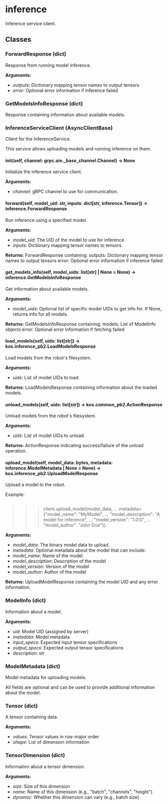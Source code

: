 # inference

Inference service client.

## Classes

### ForwardResponse (dict)

Response from running model inference.

**Arguments:**
- *outputs*: Dictionary mapping tensor names to output tensors
- *error*: Optional error information if inference failed

### GetModelsInfoResponse (dict)

Response containing information about available models.

### InferenceServiceClient (AsyncClientBase)

Client for the InferenceService.

This service allows uploading models and running inference on them.

#### __init__(self, channel: grpc.aio._base_channel.Channel) -> None

Initialize the inference service client.

**Arguments:**
- *channel*: gRPC channel to use for communication.

#### forward(self, model_uid: str, inputs: dict[str, inference.Tensor]) -> inference.ForwardResponse

Run inference using a specified model.

**Arguments:**
- *model_uid*: The UID of the model to use for inference.
- *inputs*: Dictionary mapping tensor names to tensors.

**Returns:**
    ForwardResponse containing:
        outputs: Dictionary mapping tensor names to output tensors
        error: Optional error information if inference failed

#### get_models_info(self, model_uids: list[str] | None = None) -> inference.GetModelsInfoResponse

Get information about available models.

**Arguments:**
- *model_uids*: Optional list of specific model UIDs to get info for.
               If None, returns info for all models.

**Returns:**
    GetModelsInfoResponse containing:
        models: List of ModelInfo objects
        error: Optional error information if fetching failed

#### load_models(self, uids: list[str]) -> kos.inference_pb2.LoadModelsResponse

Load models from the robot's filesystem.

**Arguments:**
- *uids*: List of model UIDs to load.

**Returns:**
    LoadModelsResponse containing information about the loaded models.

#### unload_models(self, uids: list[str]) -> kos.common_pb2.ActionResponse

Unload models from the robot's filesystem.

**Arguments:**
- *uids*: List of model UIDs to unload.

**Returns:**
    ActionResponse indicating success/failure of the unload operation.

#### upload_model(self, model_data: bytes, metadata: inference.ModelMetadata | None = None) -> kos.inference_pb2.UploadModelResponse

Upload a model to the robot.

Example:
```python
```
>>> client.upload_model(model_data,
... metadata={"model_name": "MyModel",
... "model_description": "A model for inference",
... "model_version": "1.0.0",
... "model_author": "John Doe"})

**Arguments:**
- *model_data*: The binary model data to upload.
- *metadata*: Optional metadata about the model that can include:
- *model_name*: Name of the model
- *model_description*: Description of the model
- *model_version*: Version of the model
- *model_author*: Author of the model

**Returns:**
    UploadModelResponse containing the model UID and any error information.

### ModelInfo (dict)

Information about a model.

**Arguments:**
- *uid*: Model UID (assigned by server)
- *metadata*: Model metadata
- *input_specs*: Expected input tensor specifications
- *output_specs*: Expected output tensor specifications
- *description*: str

### ModelMetadata (dict)

Model metadata for uploading models.

All fields are optional and can be used to provide additional information about the model.

### Tensor (dict)

A tensor containing data.

**Arguments:**
- *values*: Tensor values in row-major order
- *shape*: List of dimension information

### TensorDimension (dict)

Information about a tensor dimension.

**Arguments:**
- *size*: Size of this dimension
- *name*: Name of this dimension (e.g., "batch", "channels", "height")
- *dynamic*: Whether this dimension can vary (e.g., batch size)
